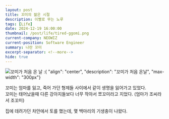 ```yaml
---
layout: post
title: 꼬미의 젊은 시절
description: 이빨로 무는 노루 
tags: [Life]
date: 2024-12-19 16:00:00
thumbnail: /post/life/tired-ggomi.png
current-company: NEOWIZ
current-position: Software Engineer
summary: 나란 꼬미
excerpt-separator: <!--more-->
hide: true
---
```


<!--more-->

![꼬미가 처음 온 날](/post/life/first-day-of-ggomi.jpg)
:{ "align": "center", "description": "꼬미가 처음 온날", "max-width": "300px"}

꼬미는 엄마를 잃고, 죽어 가던 형제들 사이에서 같이 생명을 잃어가고 있었다.  
꼬미는 태어났을때 다른 강아지들보다 너무 작아서 쪼꼬미라고 지었다. (엄마가 조씨라서 조꼬미)  

집에 데려가던 차안에서 토를 했는데, 몇 백마리의 기생충이 나왔다.
